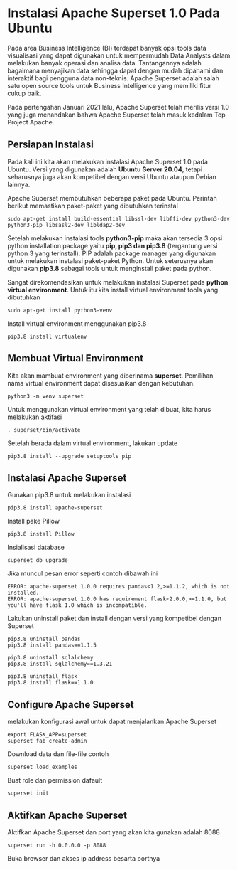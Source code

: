 # Instalasi Apache Superset 1.0 Pada Ubuntu 


Pada area Business Intelligence (BI) terdapat banyak opsi tools data visualisasi yang dapat digunakan untuk mempermudah Data Analysts dalam melakukan banyak operasi dan analisa data. Tantangannya adalah bagaimana menyajikan data sehingga dapat dengan mudah dipahami dan interaktif bagi pengguna data non-teknis. Apache Superset adalah salah satu open source tools untuk Business Intelligence yang memiliki fitur cukup baik.

Pada pertengahan Januari 2021 lalu, Apache Superset telah merilis versi 1.0 yang juga menandakan bahwa Apache Superset telah masuk kedalam Top Project Apache.

## Persiapan Instalasi

Pada kali ini kita akan melakukan instalasi Apache Superset 1.0 pada Ubuntu. Versi yang digunakan adalah **Ubuntu Server 20.04**, tetapi seharusnya juga akan kompetibel dengan versi Ubuntu ataupun Debian lainnya.

Apache Superset membutuhkan beberapa paket pada Ubuntu. Perintah berikut memastikan paket-paket yang dibutuhkan terinstal
```
sudo apt-get install build-essential libssl-dev libffi-dev python3-dev python3-pip libsasl2-dev libldap2-dev
```

Setelah melakukan instalasi tools **python3-pip** maka akan tersedia 3 opsi python installation package yaitu **pip, pip3 dan pip3.8** (tergantung versi python 3 yang terinstall). PIP adalah package manager yang digunakan untuk melakukan instalasi paket-paket Python. Untuk seterusnya akan digunakan **pip3.8** sebagai tools untuk menginstall paket pada python.

Sangat direkomendasikan untuk melakukan instalasi Superset pada **python virtual environment**. Untuk itu kita install virtual environment tools yang dibutuhkan
```
sudo apt-get install python3-venv
```

Install virtual environment menggunakan pip3.8
```
pip3.8 install virtualenv
```

## Membuat Virtual Environment

Kita akan mambuat environment yang diberinama **superset**. Pemilihan nama virtual environment dapat disesuaikan dengan kebutuhan.
```
python3 -m venv superset
```

Untuk menggunakan virtual environment yang telah dibuat, kita harus melakukan aktifasi
```
. superset/bin/activate
```

Setelah berada dalam virtual environment, lakukan update
```
pip3.8 install --upgrade setuptools pip
```

## Instalasi Apache Superset

Gunakan pip3.8 untuk melakukan instalasi
```
pip3.8 install apache-superset
```

Install pake Pillow
```
pip3.8 install Pillow
```

Insialisasi database
```
superset db upgrade
```

Jika muncul pesan error seperti contoh dibawah ini
```
ERROR: apache-superset 1.0.0 requires pandas<1.2,>=1.1.2, which is not installed.
ERROR: apache-superset 1.0.0 has requirement flask<2.0.0,>=1.1.0, but you'll have flask 1.0 which is incompatible.
```

Lakukan uninstall paket dan install dengan versi yang kompetibel dengan Superset
```
pip3.8 uninstall pandas
pip3.8 install pandas==1.1.5

pip3.8 uninstall sqlalchemy
pip3.8 install sqlalchemy==1.3.21

pip3.8 uninstall flask
pip3.8 install flask==1.1.0
```

## Configure Apache Superset

melakukan konfigurasi awal untuk dapat menjalankan Apache Superset
```
export FLASK_APP=superset
superset fab create-admin
```

Download data dan file-file contoh
```
superset load_examples
```

Buat role dan permission dafault
```
superset init
```

## Aktifkan Apache Superset

Aktifkan Apache Superset dan port yang akan kita gunakan adalah 8088
```
superset run -h 0.0.0.0 -p 8088
```

Buka browser dan akses ip address besarta portnya

